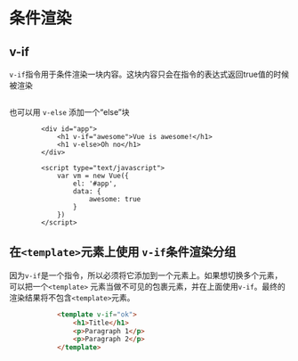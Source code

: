 # 条件渲染

## v-if

`v-if`指令用于条件渲染一块内容。这块内容只会在指令的表达式返回true值的时候
被渲染

```

```

也可以用 `v-else` 添加一个“else”块

```
		<div id="app">
			<h1 v-if="awesome">Vue is awesome!</h1>
			<h1 v-else>Oh no</h1>
		</div>
		
		<script type="text/javascript">
			var vm = new Vue({
				el: '#app',
				data: {
					awesome: true
				}
			})
		</script>
```

## 在`<template>`元素上使用 `v-if`条件渲染分组

因为`v-if`是一个指令，所以必须将它添加到一个元素上。如果想切换多个元素，可以把一个`<template>`
元素当做不可见的包裹元素，并在上面使用`v-if`。最终的渲染结果将不包含`<template>`元素。

```html
			<template v-if="ok">
				<h1>Title</h1>
				<p>Paragraph 1</p>
				<p>Paragraph 2</p>
			</template>
```



















